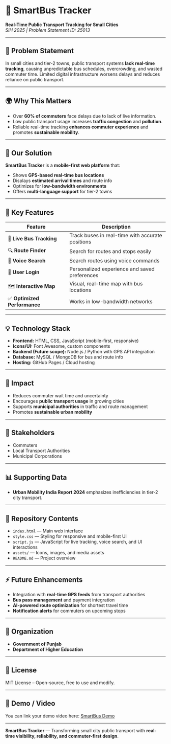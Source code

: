 # 🚌 SmartBus Tracker
**Real-Time Public Transport Tracking for Small Cities**  
*SIH 2025 | Problem Statement ID: 25013*

---

## 📖 Problem Statement
In small cities and tier-2 towns, public transport systems **lack real-time tracking**, causing unpredictable bus schedules, overcrowding, and wasted commuter time. Limited digital infrastructure worsens delays and reduces reliance on public transport.

---

## 🌍 Why This Matters
- Over **60% of commuters** face delays due to lack of live information.  
- Low public transport usage increases **traffic congestion** and **pollution**.  
- Reliable real-time tracking **enhances commuter experience** and promotes **sustainable mobility**.

---

## 🎯 Our Solution
**SmartBus Tracker** is a **mobile-first web platform** that:  
- Shows **GPS-based real-time bus locations**  
- Displays **estimated arrival times** and route info  
- Optimizes for **low-bandwidth environments**  
- Offers **multi-language support** for tier-2 towns  

---

## 🚀 Key Features
| Feature | Description |
|---------|-------------|
| 📍 **Live Bus Tracking** | Track buses in real-time with accurate positions |
| 🔍 **Route Finder** | Search for routes and stops easily |
| 🎤 **Voice Search** | Search routes using voice commands |
| 👤 **User Login** | Personalized experience and saved preferences |
| 🗺️ **Interactive Map** | Visual, real-time map with bus locations |
| ✅ **Optimized Performance** | Works in low-bandwidth networks |

---

## 💡 Technology Stack
- **Frontend:** HTML, CSS, JavaScript (mobile-first, responsive)  
- **Icons/UI:** Font Awesome, custom components  
- **Backend (Future scope):** Node.js / Python with GPS API integration  
- **Database:** MySQL / MongoDB for bus and route info  
- **Hosting:** GitHub Pages / Cloud hosting  

---

## 🎯 Impact
- Reduces commuter wait time and uncertainty  
- Encourages **public transport usage** in growing cities  
- Supports **municipal authorities** in traffic and route management  
- Promotes **sustainable urban mobility**  

---

## 👥 Stakeholders
- Commuters  
- Local Transport Authorities  
- Municipal Corporations  

---

## 📊 Supporting Data
- **Urban Mobility India Report 2024** emphasizes inefficiencies in tier-2 city transport.  

---

## 📂 Repository Contents
- `index.html` — Main web interface  
- `style.css` — Styling for responsive and mobile-first UI  
- `script.js` — JavaScript for live tracking, voice search, and UI interactions  
- `assets/` — Icons, images, and media assets  
- `README.md` — Project overview  

---

## ⚡ Future Enhancements
- Integration with **real-time GPS feeds** from transport authorities  
- **Bus pass management** and payment integration  
- **AI-powered route optimization** for shortest travel time  
- **Notification alerts** for commuters on upcoming stops  

---

## 🏢 Organization
- **Government of Punjab**  
- **Department of Higher Education**  

---

## 📜 License
MIT License – Open-source, free to use and modify.  

---

## 🎯 Demo / Video
You can link your demo video here: [SmartBus Demo](YOUR_YOUTUBE_LINK)  

---

**SmartBus Tracker** — Transforming small city public transport with **real-time visibility, reliability, and commuter-first design**.
